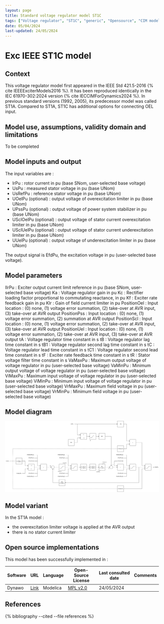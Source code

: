 ```yaml
---
layout: page
title: Standard voltage regulator model ST1C
tags: ["Voltage regulator", "ST1C", "generic", "Opensource", "CIM model", "RMS", "phasor", "MRL4", "Single phase", "ExcIEEEST1C", "IEEE", "dynawo", "#106"]
date: 05/04/2024
last-updated: 24/05/2024
---
```

# Exc IEEE ST1C model

## Context

This voltage regulator model first appeared in the IEEE Std 421.5-2016 {% cite IEEEExciterModels2016 %}. It has been reproduced identically in the IEC 61970-302:2024 version {% cite IECCIMForDynamics2024 %}.
In previous standard versions (1992, 2005), its predecessor model was called ST1A. Compared to ST1A, ST1C has additional options for connecting OEL input.

## Model use, assumptions, validity domain and limitations

To be completed

## Model inputs and output

The input variables are :

- IrPu : rotor current in pu (base SNom, user-selected base voltage)
- UsPu : measured stator voltage in pu (base UNom)
- UsRefPu : reference stator voltage in pu (base UNom)
- UOelPu (optional) : output voltage of overexcitation limiter in pu (base UNom)
- UPssPu (optional) : output voltage of power system stabilizer in pu (base UNom)
- USclOelPu (optional) : output voltage of stator current overexcitation limiter in pu (base UNom)
- USclUelPu (optional) : output voltage of stator current underexcitation limiter in pu (base UNom)
- UUelPu (optional) : output voltage of underexcitation limiter in pu (base UNom)

The output signal is EfdPu, the excitation voltage in pu (user-selected base voltage).

## Model parameters

IlrPu : Exciter output current limit reference in pu (base SNom, user-selected base voltage)
Ka : Voltage regulator gain in pu
Kc : Rectifier loading factor proportional to commutating reactance, in pu
Kf : Exciter rate feedback gain in pu
Klr : Gain of field current limiter in pu
PositionOel : Input location : (0) none, (1) voltage error summation, (2) take-over at AVR input, (3) take-over at AVR output
PositionPss : Input location : (0) none, (1) voltage error summation, (2) summation at AVR output
PositionScl : Input location : (0) none, (1) voltage error summation, (2) take-over at AVR input, (3) take-over at AVR output
PositionUel : Input location : (0) none, (1) voltage error summation, (2) take-over at AVR input, (3) take-over at AVR output
tA : Voltage regulator time constant in s
tB : Voltage regulator lag time constant in s
tB1 : Voltage regulator second lag time constant in s
tC : Voltage regulator lead time constant in s
tC1 : Voltage regulator second lead time constant in s
tF : Exciter rate feedback time constant in s
tR : Stator voltage filter time constant in s
VaMaxPu : Maximum output voltage of voltage regulator in pu (user-selected base voltage)
VaMinPu : Minimum output voltage of voltage regulator in pu (user-selected base voltage)
ViMaxPu : Maximum input voltage of voltage regulator in pu (user-selected base voltage)
ViMinPu : Minimum input voltage of voltage regulator in pu (user-selected base voltage)
VrMaxPu : Maximum field voltage in pu (user-selected base voltage)
VrMinPu : Minimum field voltage in pu (user-selected base voltage)

## Model diagram

<img src="/pages/models/regulations/ST1C/ST1C.drawio.svg" alt="ST1C diagram">

## Model variant

In the ST1A model :

- the overexcitation limiter voltage is applied at the AVR output
- there is no stator current limiter

## Open source implementations

This model has been successfully implemented in :

| Software      | URL | Language | Open-Source License | Last consulted date | Comments |
| ------------- | --- | -------- | ------------------- | ------------------- | -------- |
| Dynawo | [Link](https://github.com/dynawo/dynawo) | Modelica | [MPL v2.0](https://www.mozilla.org/en-US/MPL/2.0/)  | 24/05/2024 |  |

## References

{% bibliography --cited --file references  %}
